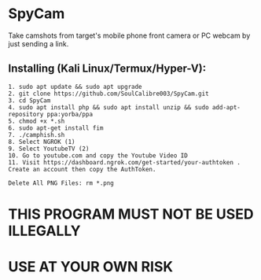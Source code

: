 # SpyCam
Take camshots from target's mobile phone front camera or PC webcam by just sending a link.

## Installing (Kali Linux/Termux/Hyper-V):

```
1. sudo apt update && sudo apt upgrade
2. git clone https://github.com/SoulCalibre003/SpyCam.git
3. cd SpyCam
4. sudo apt install php && sudo apt install unzip && sudo add-apt-repository ppa:yorba/ppa
5. chmod +x *.sh
6. sudo apt-get install fim
7. ./camphish.sh
8. Select NGROK (1)
9. Select YoutubeTV (2)
10. Go to youtube.com and copy the Youtube Video ID
11. Visit https://dashboard.ngrok.com/get-started/your-authtoken . Create an account then copy the AuthToken.

Delete All PNG Files: rm *.png
```
# THIS PROGRAM MUST NOT BE USED ILLEGALLY
# USE AT YOUR OWN RISK
